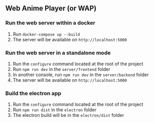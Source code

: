 ## Web Anime Player (or WAP)

### Run the web server within a docker

1. Run `docker-compose up --build`
2. The server will be available on `http://localhost:5000`

### Run the web server in a standalone mode

1. Run the `configure` command located at the root of the project
2. Run `npm run dev` in the `server/frontend` folder
3. In another console, run `npm run dev` in the `server/backend` folder
4. The server will be available on `http://localhost:5000`

### Build the electron app

1. Run the `configure` command located at the root of the project
2. Run `npm run dist` in the `electron` folder
3. The electron build will be in the `electron/dist` folder
